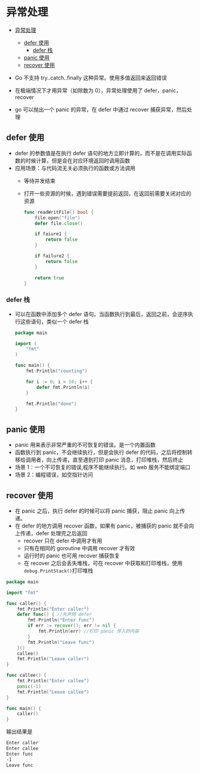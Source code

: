 # 异常处理

- [异常处理](#%e5%bc%82%e5%b8%b8%e5%a4%84%e7%90%86)
  - [defer 使用](#defer-%e4%bd%bf%e7%94%a8)
    - [defer 栈](#defer-%e6%a0%88)
  - [panic 使用](#panic-%e4%bd%bf%e7%94%a8)
  - [recover 使用](#recover-%e4%bd%bf%e7%94%a8)

- Go 不支持 try..catch..finally 这种异常。使用多值返回来返回错误
- 在极端情况下才用异常（如除数为 0），异常处理使用了 defer，panic，recover
- go 可以抛出一个 panic 的异常，在 defer 中通过 recover 捕获异常，然后处理

## defer 使用

- defer 的参数值是在执行 defer 语句的地方立即计算的，而不是在调用实际函数的时候计算，但是会在对应环境返回时调用函数
- 应用场景：与代码流无关必须执行的函数或方法调用
  - 等待并发结束
  - 打开一些资源的时候，遇到错误需要提前返回，在返回前需要关闭对应的资源

    ```go
    func readWritFile() bool {
        file.open("file")
        defer file.close()

        if faiure1 {
            return false
        }

        if failure2 {
            return false
        }

        return true
    }
    ```

### defer 栈

- 可以在函数中添加多个 defer 语句。当函数执行到最后，返回之前，会逆序执行这些语句，类似一个 defer 栈

  ```go
  package main

  import (
      "fmt"
  )

  func main() {
      fmt.Println("counting")

      for i := 0; i < 10; i++ {
          defer fmt.Println(i)
      }

      fmt.Println("done")
  }
  ```

## panic 使用

- panic 用来表示非常严重的不可恢复的错误。是一个内置函数
- 函数执行到 panic，不会继续执行，但是会执行 defer 的代码，之后将控制转移给调用者，向上传递，直至遇到打印 panic 消息，打印堆栈，然后终止
- 场景 1：一个不可恢复的错误,程序不能继续执行。如 web 服务不能绑定端口
- 场景 2：编程错误，如空指针访问

## recover 使用

- 在 panic 之后，执行 defer 的时候可以将 panic 捕获，阻止 panic 向上传递。
- 在 defer 的地方调用 recover 函数，如果有 panic，被捕获的 panic 就不会向上传递，defer 处理完之后返回
  - recover 只在 defer 中调用才有用
  - 只有在相同的 goroutine 中调用 recover 才有效
  - 运行时的 panic 也可用 recover 捕获恢复
  - 在 recover 之后会丢失堆栈，可在 recover 中获取和打印堆栈，使用`debug.PrintStack()`打印堆栈

```go
package main

import "fmt"

func caller() {
    fmt.Println("Enter caller")
    defer func() { //先声明 defer
        fmt.Println("Enter func")
        if err := recover(); err != nil {
            fmt.Println(err) //打印 panic 传入的内容
        }
        fmt.Println("Leave func")
    }()
    callee()
    fmt.Println("Leave caller")
}

func callee() {
    fmt.Println("Enter callee")
    panic(-1)
    fmt.Println("Leave callee")
}

func main() {
    caller()
}
```

输出结果是

```txt
Enter caller
Enter callee
Enter func
-1
Leave func
```
